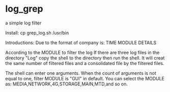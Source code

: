 # log_grep
a simple log filter

Install:
cp grep_log.sh /usr/bin

Introductions:
Due to the format of company is:
TIME	MODULE		DETAILS

According to the MODULE to filter the log
If there are three log files in the directory "Log"
copy the shell to the directory
then run the shell.
It will creat the same number of filtered files and a consolidated file by the filtered files.

The shell can enter one arguments.
When the count of arguments is not equal to one, filter MODULE is "GUI" in default.
You can select the MODULE as:
MEDIA,NETWORK,4G,STORAGE,MAIN,MTD,and so on.

